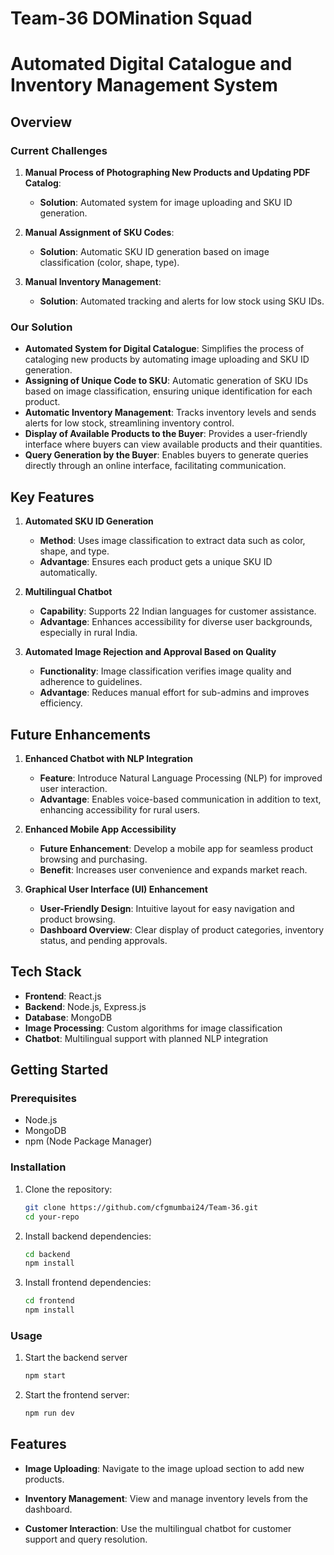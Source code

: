# Team-36 DOMination Squad
# Automated Digital Catalogue and Inventory Management System

## Overview

### Current Challenges
1. **Manual Process of Photographing New Products and Updating PDF Catalog**:
   - **Solution**: Automated system for image uploading and SKU ID generation.

2. **Manual Assignment of SKU Codes**:
   - **Solution**: Automatic SKU ID generation based on image classification (color, shape, type).

3. **Manual Inventory Management**:
   - **Solution**: Automated tracking and alerts for low stock using SKU IDs.

### Our Solution
- **Automated System for Digital Catalogue**: Simplifies the process of cataloging new products by automating image uploading and SKU ID generation.
- **Assigning of Unique Code to SKU**: Automatic generation of SKU IDs based on image classification, ensuring unique identification for each product.
- **Automatic Inventory Management**: Tracks inventory levels and sends alerts for low stock, streamlining inventory control.
- **Display of Available Products to the Buyer**: Provides a user-friendly interface where buyers can view available products and their quantities.
- **Query Generation by the Buyer**: Enables buyers to generate queries directly through an online interface, facilitating communication.

## Key Features

1. **Automated SKU ID Generation**
   - **Method**: Uses image classification to extract data such as color, shape, and type.
   - **Advantage**: Ensures each product gets a unique SKU ID automatically.

2. **Multilingual Chatbot**
   - **Capability**: Supports 22 Indian languages for customer assistance.
   - **Advantage**: Enhances accessibility for diverse user backgrounds, especially in rural India.

3. **Automated Image Rejection and Approval Based on Quality**
   - **Functionality**: Image classification verifies image quality and adherence to guidelines.
   - **Advantage**: Reduces manual effort for sub-admins and improves efficiency.

## Future Enhancements

1. **Enhanced Chatbot with NLP Integration**
   - **Feature**: Introduce Natural Language Processing (NLP) for improved user interaction.
   - **Advantage**: Enables voice-based communication in addition to text, enhancing accessibility for rural users.

2. **Enhanced Mobile App Accessibility**
   - **Future Enhancement**: Develop a mobile app for seamless product browsing and purchasing.
   - **Benefit**: Increases user convenience and expands market reach.

3. **Graphical User Interface (UI) Enhancement**
   - **User-Friendly Design**: Intuitive layout for easy navigation and product browsing.
   - **Dashboard Overview**: Clear display of product categories, inventory status, and pending approvals.

## Tech Stack
- **Frontend**: React.js
- **Backend**: Node.js, Express.js
- **Database**: MongoDB
- **Image Processing**: Custom algorithms for image classification
- **Chatbot**: Multilingual support with planned NLP integration

## Getting Started

### Prerequisites
- Node.js
- MongoDB
- npm (Node Package Manager)

### Installation

1. Clone the repository:
   ```bash
   git clone https://github.com/cfgmumbai24/Team-36.git
   cd your-repo
2. Install backend dependencies:
   ```bash
   cd backend
   npm install
3. Install frontend dependencies:
   ```bash
   cd frontend
   npm install

### Usage

1. Start the backend server
   ```bash
   npm start
2. Start the frontend server:
   ```bash
   npm run dev

## Features
- **Image Uploading**: Navigate to the image upload section to add new products.

- **Inventory Management**: View and manage inventory levels from the dashboard.

- **Customer Interaction**: Use the multilingual chatbot for customer support and query resolution.

